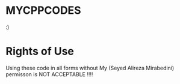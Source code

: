 # MYCPPCODES
:)
# Rights of Use
Using these code in all forms without My (Seyed Alireza Mirabedini) permisson is NOT ACCEPTABLE !!!!
